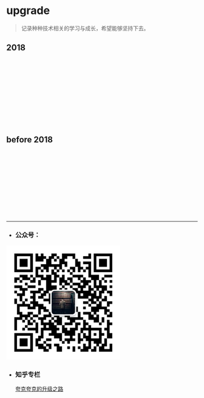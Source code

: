 # upgrade

> 记录种种技术相关的学习与成长，希望能够坚持下去。

## 2018


<br>
<br>
<br>
<br>
<br>
<br>
<br>
<br>
<br>
<br>

## before 2018

<br>
<br>
<br>
<br>
<br>
<br>
<br>
<br>
<br>
<br>

---

- ### 公众号：

<img src="./content/images/qr.jpg" width="300">

- ###  知乎专栏
   [夸克夸克的升级之路](https://zhuanlan.zhihu.com/quarkquark)
